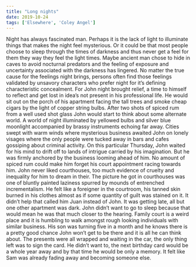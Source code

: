 ```yaml
---
title: "Long nights"
date: 2019-10-24
tags: ['Elsewhere', 'Coley Angel']
---
```


Night has always fascinated man. Perhaps it is the lack of light to illuminate things that makes the night feel mysterious. Or it could be that most people choose to sleep through the times of darkness and thus never get a feel for them they way they feel the light times. Maybe ancient man chose to hide in caves to avoid nocturnal predators and the feeling of exposure and uncertainty associated with the darkness has lingered. No matter the true cause for the feelings night brings, persons often find those feelings validated by unsavory characters who prefer night for it’s defining characteristic concealment. For John night brought relief, a time to himself to reflect and get lost in idea’s not present in his professional life. He would sit out on the porch of his apartment facing the tall trees and smoke cheap cigars by the light of copper string bulbs. After two shots of spiced rum from a well used shot glass John would start to think about some alternate world. A world of night illuminated by yellowed bulbs and silver blue moonlight accompanied by brassy instruments echoing far away. Cities swept with warm winds where mysterious business awaited John on lonely visages where the only people were tucked away in bars and cafes gossiping about criminal activity. On this particular Thursday, John waited for his mind to drift off to lands of intrigue carried by his imagination. But he was firmly anchored by the business looming ahead of him. No amount of spiced rum could make him forget his court appointment racing towards him. John never liked courthouses, too much evidence of cruelty and inequality for him to dream in their. The picture he got in courthouses was one of bluntly painted laziness spurred by mounds of entrenched incrementalism. He felt like a foreigner in the courtroom, his tanned skin burned in his clothes almost as if some quantity of guilt was stained on it. It didn’t help that called him Juan instead of John. It was getting late, all but one other apartment was dark. John didn’t want to go to sleep because that would mean he was that much closer to the hearing. Family court is a weird place and it is humbling to walk amongst rough looking individuals with similar business. His son was turning five in a month and he knows there is a pretty good chance John won’t get to be there and it is all he can think about. The presents were all wrapped and waiting in the car, the only thing left was to sign the card. He didn’t want to, the next birthday card would be a whole year away and by that time he would be only a memory. It felt like Sam was already fading away and becoming someone else.
